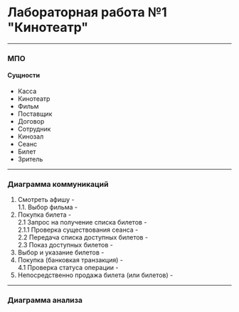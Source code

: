 # Лабораторная работа №1 "Кинотеатр"

---

### МПО
#### Сущности
- Касса 
- Кинотеатр
- Фильм
- Поставщик
- Договор
- Сотрудник
- Кинозал
- Сеанс
- Билет
- Зритель

---

### Диаграмма коммуникаций
1. Смотреть афишу - <br />
1.1. Выбор фильма -
2. Покупка билета - <br />
2.1 Запрос на получение списка билетов - <br />
2.1.1 Проверка существования сеанса - <br />
2.2 Передача списка доступных билетов -<br />
2.3 Показ доступных билетов -
3. Выбор и указание билетов -
4. Покупка (банковкая транзакция) - <br />
4.1 Проверка статуса операции -
5. Непосредственно продажа билета (или билетов) -

---

### Диаграмма анализа
